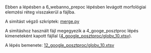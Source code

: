 Ebben a lépésben a 6_webanno_prepoc lépésben levágott morfológiai elemzési réteg visszakerül a fájlba.

A simítást végző szkriptek: [merge.py](../../szkriptek/merge.py)

A simításhoz használt fájl megegyezik a 4_googe_posztproc lépés kimeneteként kapott fájllal ([4_google_posztproc/globv_10.xtsv](../4_google_posztproc/globv_10.xtsv)).

A lépés bemenete: [12_google_posztproc/globv_10.xtsv](../12_google_posztproc/globv_10.xtsv)
